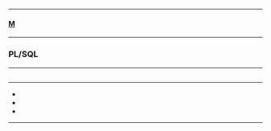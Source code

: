 
---

#### [M](https://github.com/ttltrk/TTT/blob/master/menu.md)

---

### PL/SQL

---

```

```

---

* []()
* []()
* []()

---
